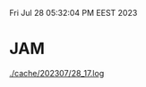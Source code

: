 Fri Jul 28 05:32:04 PM EEST 2023
# JAM
<a href='./cache/202307/28_17.log'>./cache/202307/28_17.log</a>
